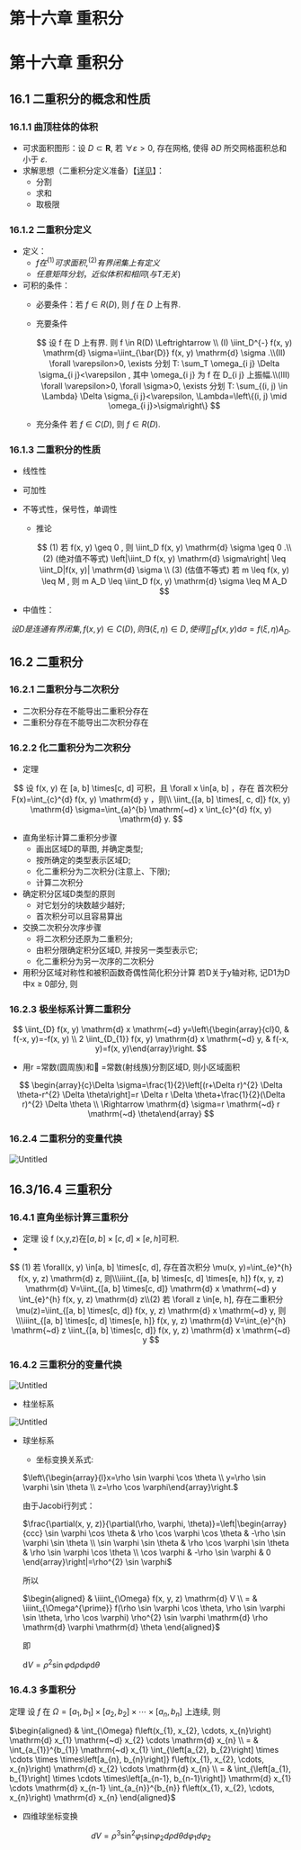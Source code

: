 # 第十六章 重积分

# 第十六章 重积分

## 16.1 二重积分的概念和性质

### 16.1.1 曲顶柱体的体积

- 可求面积图形：设 *D* ⊂ **R**, 若 ∀*ε* > 0, 存在网格, 使得 ∂*D* 所交网格面积总和小于 *ε*.
- 求解思想（二重积分定义准备）【[详见](https://raw.githubusercontent.com/hanleo001/img/main/image-20230329210138427.png)】：
    - 分割
    - 求和
    - 取极限

### 16.1.2 二重积分定义

- 定义：
    - $f 在^{(1)}可求面积,^{(2)}有界闭集上有定义$
    - $任意矩阵分划，近似体积和相同(与T无关)$
- 可积的条件：
    - 必要条件：若 *f* ∈ *R*(*D*), 则 *f* 在 *D* 上有界.
    - 充要条件
      
        $$
        设  f  在  D  上有界. 则  f \in R(D) \Leftrightarrow \\          (I)  \iint_D^{-} f(x, y) \mathrm{d} \sigma=\iint_{\bar{D}} f(x, y) \mathrm{d} \sigma .\\(II)  \forall \varepsilon>0, \exists  分划  T: \sum_T \omega_{i j} \Delta \sigma_{i j}<\varepsilon , 其中  \omega_{i j}  为  f  在  D_{i j}  上振幅.\\(III)  \forall \varepsilon>0, \forall \sigma>0, \exists  分划 T: \sum_{(i, j) \in \Lambda} \Delta \sigma_{i j}<\varepsilon, \Lambda=\left\{(i, j) \mid \omega_{i j}>\sigma\right\} 
        $$
        
    - 充分条件 若 *f* ∈ *C*(*D*), 则 *f* ∈ *R*(*D*).

### 16.1.3 二重积分的性质

- 线性性
- 可加性
- 不等式性，保号性，单调性
    - 推论
      
        $$
            (1) 若   f(x, y) \geq 0  , 则   \iint_D f(x, y) \mathrm{d} \sigma \geq 0  .\\
            (2) (绝对值不等式)   \left|\iint_D f(x, y) \mathrm{d} \sigma\right| \leq \iint_D|f(x, y)| \mathrm{d} \sigma  \\
            (3) (估值不等式) 若   m \leq f(x, y) \leq M  , 则            m A_D \leq \iint_D f(x, y) \mathrm{d} \sigma \leq M A_D        
        $$
    
- 中值性：

$$
 设    D    是连通有界闭集,    f(x, y) \in C(D)   , 则    \exists(\xi, \eta) \in D   , 使得  \iint_{D} f(x, y) \mathrm{d} \sigma=f(\xi, \eta) A_{D} .  
$$

## 16.2 二重积分

### 16.2.1 二重积分与二次积分

- 二次积分存在不能导出二重积分存在
- 二重积分存在不能导出二次积分存在

### 16.2.2 化二重积分为二次积分

- 定理

$$
设  f(x, y) 在  [a, b] \times[c, d]  可积，且  \forall x \in[a, b] ，存在 首次积分  F(x)=\int_{c}^{d} f(x, y) \mathrm{d} y ，则\\ \iint_{[a, b] \times[, c, d]} f(x, y) \mathrm{d} \sigma=\int_{a}^{b} \mathrm{~d} x \int_{c}^{d} f(x, y) \mathrm{d} y.
$$

- 直角坐标计算二重积分步骤
    - 画出区域D的草图, 并确定类型;
    - 按所确定的类型表示区域D;
    - 化二重积分为二次积分(注意上、下限);
    - 计算二次积分
- 确定积分区域D类型的原则
    - 对它划分的块数越少越好;
    - 首次积分可以且容易算出
- 交换二次积分次序步骤
    - 将二次积分还原为二重积分;
    - 由积分限确定积分区域D, 并按另一类型表示它;
    - 化二重积分为另一次序的二次积分
- 用积分区域对称性和被积函数奇偶性简化积分计算 若D关于y轴对称, 记D1为D中x $\geqslant$ 0部分, 则

### 16.2.3 极坐标系计算二重积分

$$
\iint_{D} f(x, y) \mathrm{d} x \mathrm{~d} y=\left\{\begin{array}{cl}0, & f(-x, y)=-f(x, y) \\ 2 \iint_{D_{1}} f(x, y) \mathrm{d} x \mathrm{~d} y, & f(-x, y)=f(x, y)\end{array}\right.
$$

- 用r =常数(圆周族)和 =常数(射线族)分割区域D, 则小区域面积

$$
\begin{array}{c}\Delta \sigma=\frac{1}{2}\left[(r+\Delta r)^{2} \Delta \theta-r^{2} \Delta \theta\right]=r \Delta r \Delta \theta+\frac{1}{2}(\Delta r)^{2} \Delta \theta \\ \Rightarrow \mathrm{d} \sigma=r \mathrm{~d} r \mathrm{~d} \theta\end{array}
$$

### 16.2.4 二重积分的变量代换

![Untitled](https://raw.githubusercontent.com/hanleo001/img/main/_1%20(1).png)

## 16.3/16.4 三重积分

### 16.4.1 直角坐标计算三重积分

- 定理 设 f (x,y,z)在$[a, b] \times[c, d] \times[e, h]$可积.
- 

$$
(1) 若 \forall(x, y) \in[a, b] \times[c, d], 存在首次积分 \mu(x, y)=\int_{e}^{h} f(x, y, z) \mathrm{d} z, 则\\\iiint_{[a, b] \times[c, d] \times[e, h]} f(x, y, z) \mathrm{d} V=\iint_{[a, b] \times[c, d]} \mathrm{d} x \mathrm{~d} y \int_{e}^{h} f(x, y, z) \mathrm{d} z\\(2) 若 \forall z \in[e, h], 存在二重积分 \mu(z)=\iint_{[a, b] \times[c, d]} f(x, y, z) \mathrm{d} x \mathrm{~d} y, 则\\\iiint_{[a, b] \times[c, d] \times[e, h]} f(x, y, z) \mathrm{d} V=\int_{e}^{h} \mathrm{~d} z \iint_{[a, b] \times[c, d]} f(x, y, z) \mathrm{d} x \mathrm{~d} y
$$

### 16.4.2 三重积分的变量代换

![Untitled](https://raw.githubusercontent.com/hanleo001/img/main/_1%20(2).png)

- 柱坐标系

![Untitled](https://raw.githubusercontent.com/hanleo001/img/main/Untitled%202.png)

- 球坐标系
    - 坐标变换关系式:
    
    $\left\{\begin{array}{l}x=\rho \sin \varphi \cos \theta \\ y=\rho \sin \varphi \sin \theta \\ z=\rho \cos \varphi\end{array}\right.$
    
    由于Jacobi行列式：
    
    $\frac{\partial(x, y, z)}{\partial(\rho, \varphi, \theta)}=\left|\begin{array}{ccc}
    \sin \varphi \cos \theta & \rho \cos \varphi \cos \theta & -\rho \sin \varphi \sin \theta \\
    \sin \varphi \sin \theta & \rho \cos \varphi \sin \theta & \rho \sin \varphi \cos \theta \\
    \cos \varphi & -\rho \sin \varphi & 0
    \end{array}\right|=\rho^{2} \sin \varphi$
    
    所以
    
    $\begin{aligned}
    & \iiint_{\Omega} f(x, y, z) \mathrm{d} V \\
    = & \iiint_{\Omega^{\prime}} f(\rho \sin \varphi \cos \theta, \rho \sin \varphi \sin \theta, \rho \cos \varphi) \rho^{2} \sin \varphi \mathrm{d} \rho \mathrm{d} \varphi \mathrm{d} \theta
    \end{aligned}$
    
    即
    
    $\mathrm{d} V=\rho^{2} \sin \varphi \mathrm{d} \rho \mathrm{d} \varphi \mathrm{d} \theta$
    

### 16.4.3 多重积分

定理 设 $f$ 在 $\Omega=\left[a_{1}, b_{1}\right] \times\left[a_{2}, b_{2}\right] \times \cdots \times\left[a_{n}, b_{n}\right]$ 上连续, 则 

$\begin{aligned}
& \int_{\Omega} f\left(x_{1}, x_{2}, \cdots, x_{n}\right) \mathrm{d} x_{1} \mathrm{~d} x_{2} \cdots \mathrm{d} x_{n} \\
= & \int_{a_{1}}^{b_{1}} \mathrm{~d} x_{1} \int_{\left[a_{2}, b_{2}\right] \times \cdots \times \times\left[a_{n}, b_{n}\right]} f\left(x_{1}, x_{2}, \cdots, x_{n}\right) \mathrm{d} x_{2} \cdots \mathrm{d} x_{n} \\
= & \int_{\left[a_{1}, b_{1}\right] \times \cdots \times\left[a_{n-1}, b_{n-1}\right]} \mathrm{d} x_{1} \cdots \mathrm{d} x_{n-1} \int_{a_{n}}^{b_{n}} f\left(x_{1}, x_{2}, \cdots, x_{n}\right) \mathrm{d} x_{n}
\end{aligned}$

- 四维球坐标变换

$$
dV=\rho^3 \mathrm{sin}^2\varphi_1\mathrm{sin}\varphi_2d\rho d\theta d\varphi_1 d\varphi_2
$$